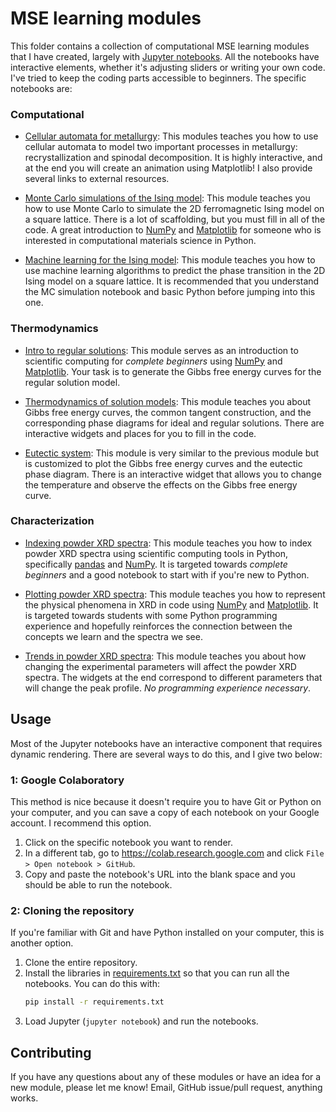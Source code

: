 # MSE learning modules
This folder contains a collection of computational MSE learning modules that I have created, largely with [Jupyter notebooks](https://jupyter.org). All the notebooks have interactive elements, whether it's adjusting sliders or writing your own code. I've tried to keep the coding parts accessible to beginners. The specific notebooks are:

### Computational

* [Cellular automata for metallurgy](Cellular_automaton_models.ipynb): This modules teaches you how to use cellular automata to model two important processes in metallurgy: recrystallization and spinodal decomposition. It is highly interactive, and at the end you will create an animation using Matplotlib! I also provide several links to external resources.

* [Monte Carlo simulations of the Ising model](Monte_Carlo_Ising_model.ipynb): This module teaches you how to use Monte Carlo to simulate the 2D ferromagnetic Ising model on a square lattice. There is a lot of scaffolding, but you must fill in all of the code. A great introduction to [NumPy](https://numpy.org/) and [Matplotlib](https://matplotlib.org/) for someone who is interested in computational materials science in Python.

* [Machine learning for the Ising model](Machine_learning_Ising_model.ipynb): This module teaches you how to use machine learning algorithms to predict the phase transition in the 2D Ising model on a square lattice. It is recommended that you understand the MC simulation notebook and basic Python before jumping into this one.


### Thermodynamics

* [Intro to regular solutions](Regular_solution_plot.ipynb): This module serves as an introduction to scientific computing for *complete beginners* using [NumPy](https://numpy.org/) and [Matplotlib](https://matplotlib.org/). Your task is to generate the Gibbs free energy curves for the regular solution model.

* [Thermodynamics of solution models](Thermo_solution_models.ipynb): This module teaches you about Gibbs free energy curves, the common tangent construction, and the corresponding phase diagrams for ideal and regular solutions. There are interactive widgets and places for you to fill in the code.
    
* [Eutectic system](Eutectic_solution.ipynb): This module is very similar to the previous module but is customized to plot the Gibbs free energy curves and the eutectic phase diagram. There is an interactive widget that allows you to change the temperature and observe the effects on the Gibbs free energy curve.


### Characterization

* [Indexing powder XRD spectra](XRD_indexing.ipynb): This module teaches you how to index powder XRD spectra using scientific computing tools in Python, specifically [pandas](https://pandas.pydata.org/) and [NumPy](https://numpy.org/). It is targeted towards *complete beginners* and a good notebook to start with if you're new to Python.

* [Plotting powder XRD spectra](XRD_plotting.ipynb): This module teaches you how to represent the physical phenomena in XRD in code using [NumPy](https://numpy.org/) and [Matplotlib](https://matplotlib.org/). It is targeted towards students with some Python programming experience and hopefully reinforces the connection between the concepts we learn and the spectra we see.

* [Trends in powder XRD spectra](XRD_trends.ipynb): This module teaches you about how changing the experimental parameters will affect the powder XRD spectra. The widgets at the end correspond to different parameters that will change the peak profile. *No programming experience necessary*.



## Usage
Most of the Jupyter notebooks have an interactive component that requires dynamic rendering. There are several ways to do this, and I give two below:

### 1: Google Colaboratory
This method is nice because it doesn't require you to have Git or Python on your computer, and you can save a copy of each notebook on your Google account. I recommend this option.

1. Click on the specific notebook you want to render.   
1. In a different tab, go to https://colab.research.google.com and click `File > Open notebook > GitHub`.   
1. Copy and paste the notebook's URL into the blank space and you should be able to run the notebook.

### 2: Cloning the repository
If you're familiar with Git and have Python installed on your computer, this is another option.   

1. Clone the entire repository.   
1. Install the libraries in [requirements.txt](../requirements.txt) so that you can run all the notebooks. You can do this with:
    ```bash
    pip install -r requirements.txt 
    ```   
1. Load Jupyter (`jupyter notebook`) and run the notebooks.   


## Contributing
If you have any questions about any of these modules or have an idea for a new module, please let me know! Email, GitHub issue/pull request, anything works.
